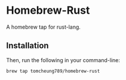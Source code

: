 Homebrew-Rust
=============

A homebrew tap for rust-lang.

## Installation

Then, run the following in your command-line:

```sh
brew tap tomcheung789/homebrew-rust
```
